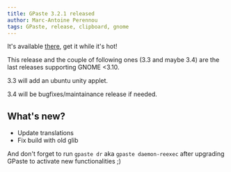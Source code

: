 ```yaml
---
title: GPaste 3.2.1 released
author: Marc-Antoine Perennou
tags: GPaste, release, clipboard, gnome
---
```


It's available [there](http://www.imagination-land.org/files/gpaste/gpaste-3.2.1.tar.xz), get it while it's hot!

This release and the couple of following ones (3.3 and maybe 3.4) are the last releases supporting GNOME <3.10.

3.3 will add an ubuntu unity applet.

3.4 will be bugfixes/maintainance release if needed.

## What's new?

- Update translations
- Fix build with old glib

And don't forget to run `gpaste dr` aka `gpaste daemon-reexec` after upgrading GPaste to activate new functionalities ;)

